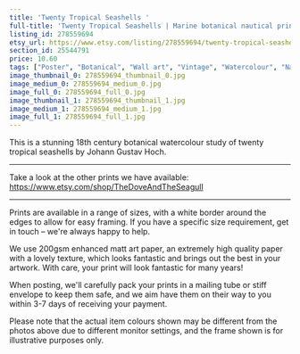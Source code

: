 ```yaml
---
title: 'Twenty Tropical Seashells '
full-title: 'Twenty Tropical Seashells | Marine botanical nautical print'
listing_id: 278559694
etsy_url: https://www.etsy.com/listing/278559694/twenty-tropical-seashells-marine?utm_source=site&utm_medium=api&utm_campaign=api
section_id: 25544791
price: 10.60
tags: ["Poster", "Botanical", "Wall art", "Vintage", "Watercolour", "Nature", "Botanical art", "Wildlife", "Shells", "Sea", "Marine", "Poster print", "Nautical"]
image_thumbnail_0: 278559694_thumbnail_0.jpg
image_medium_0: 278559694_medium_0.jpg
image_full_0: 278559694_full_0.jpg
image_thumbnail_1: 278559694_thumbnail_1.jpg
image_medium_1: 278559694_medium_1.jpg
image_full_1: 278559694_full_1.jpg
---
```

This is a stunning 18th century botanical watercolour study of twenty tropical seashells by Johann Gustav Hoch.

---

Take a look at the other prints we have available:
https://www.etsy.com/shop/TheDoveAndTheSeagull

---

Prints are available in a range of sizes, with a white border around the edges to allow for easy framing. If you have a specific size requirement, get in touch – we&#39;re always happy to help.

We use 200gsm enhanced matt art paper, an extremely high quality paper with a lovely texture, which looks fantastic and brings out the best in your artwork. With care, your print will look fantastic for many years!

When posting, we&#39;ll carefully pack your prints in a mailing tube or stiff envelope to keep them safe, and we aim have them on their way to you within 3-7 days of receiving your payment.

Please note that the actual item colours shown may be different from the photos above due to different monitor settings, and the frame shown is for illustrative purposes only.
